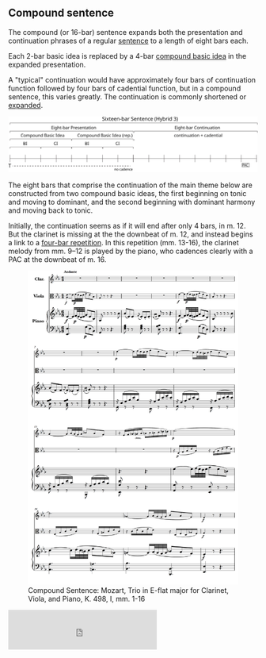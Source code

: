 ## Compound sentence ##

The compound (or 16-bar) sentence expands both the presentation and continuation phrases of a regular [sentence](sentence.html) to a length of eight bars each. 

Each 2-bar basic idea is replaced by a 4-bar [compound basic idea](hybridThemes.html#the-compound-basic-idea) in the expanded presentation.

A "typical" continuation would have approximately four bars of continuation function followed by four bars of cadential function, but in a compound sentence, this varies greatly. The continuation is commonly shortened or [expanded](internalExpansions.html).

<img src="Graphics/ClassicalThemes/16sentence.svg" onerror="this.src='Graphics/ClassicalThemes/16sentence.png'">

The eight bars that comprise the continuation of the main theme below are constructed from two compound basic ideas, the first beginning on tonic and moving to dominant, and the second beginning with dominant harmony and moving back to tonic. 

Initially, the continuation seems as if it will end after only 4 bars, in m. 12. But the clarinet is missing at the the downbeat of m. 12, and instead begins a link to a [four-bar repetition](internalExpansions.html#phrase-expansion). In this repetition (mm. 13-16), the clarinet melody from mm. 9–12 is played by the piano, who cadences clearly with a PAC at the downbeat of m. 16.

<figure>	
  <img src="/Graphics/form/k498.png">
  <figcaption>Compound Sentence: Mozart, Trio in E-flat major for Clarinet, Viola, and Piano, K. 498, I, mm. 1-16 </figcaption>
</figure> 

<iframe src="https://embed.spotify.com/?uri=spotify%3Atrack%3A2i04xcBOAjx413oclWSzxx" width="300" height="80" frameborder="0" allowtransparency="true"></iframe>


<!--Note that *bar length is not the important issue* when deciding whether a theme is a regular sentence or a compound sentence. Sometimes a regular sentence is written down in a fast duple meter, and it takes up 16 bars. At other times, a compound theme is set to such a slow tempo that it takes only 8 bars (like the compound period in Mozart's K. 332, above). The key difference between the regular sentence and the compound sentence is that the regular sentence begins with two basic ideas and the compound sentence begins with two *compound basic ideas*. Even that distinction will, at times, seem like splitting hairs, though at other times it will be quite obvious. Use your best judgment based on the musical features that you find to be the most salient.-->






